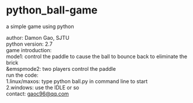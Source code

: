 # python_ball-game
a simple game using python

author: Damon Gao, SJTU  
python version: 2.7  
game introduction:  
mode1: control the paddle to cause the ball to bounce back to eliminate the brick  
&emspmode2: two players control the paddle  
run the code:  
  1.linux/maxos: type python ball.py in command line to start  
  2.windows: use the IDLE or so  
contact: gaoc96@qq.com
